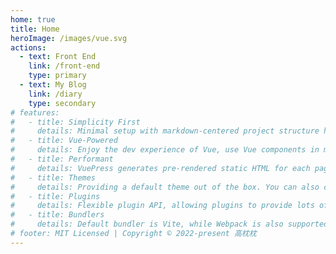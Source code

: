 ```yaml
---
home: true
title: Home
heroImage: /images/vue.svg
actions:
  - text: Front End
    link: /front-end
    type: primary
  - text: My Blog
    link: /diary
    type: secondary
# features:
#   - title: Simplicity First
#     details: Minimal setup with markdown-centered project structure helps you focus on writing.
#   - title: Vue-Powered
#     details: Enjoy the dev experience of Vue, use Vue components in markdown, and develop custom themes with Vue.
#   - title: Performant
#     details: VuePress generates pre-rendered static HTML for each page, and runs as an SPA once a page is loaded.
#   - title: Themes
#     details: Providing a default theme out of the box. You can also choose a community theme or create your own one.
#   - title: Plugins
#     details: Flexible plugin API, allowing plugins to provide lots of plug-and-play features for your site.
#   - title: Bundlers
#     details: Default bundler is Vite, while Webpack is also supported. Choose the one you like!
# footer: MIT Licensed | Copyright © 2022-present 高枕枕
---
```





<style>
.home .hero img {
  margin: 3rem auto 5rem;
}
.home .hero .actions {
    gap: 2rem;
}
</style>